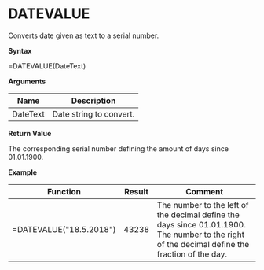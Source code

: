 # DATEVALUE

Converts date given as text to a serial number.

**Syntax**

=DATEVALUE(DateText)

**Arguments**

| Name     | Description             |
|----------|-------------------------|
| DateText | Date string to convert. |

**Return Value**

The corresponding serial number defining the amount of days since
01.01.1900.

**Example**

| Function                | Result | Comment                                                                                                                                        |
|-------------------------|--------|------------------------------------------------------------------------------------------------------------------------------------------------|
| =DATEVALUE("18.5.2018") | 43238  | The number to the left of the decimal define the days since 01.01.1900. The number to the right of the decimal define the fraction of the day. |
